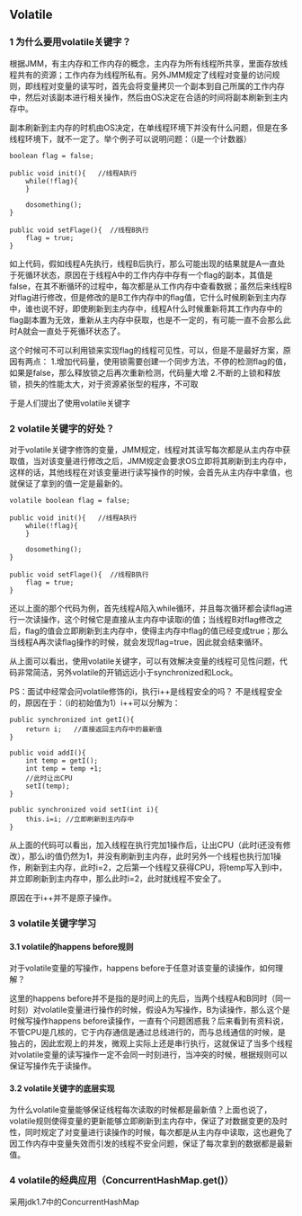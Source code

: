 **Volatile**
---
### 1 为什么要用volatile关键字？
根据JMM，有主内存和工作内存的概念，主内存为所有线程所共享，里面存放线程共有的资源；工作内存为线程所私有。另外JMM规定了线程对变量的访问规则，即线程对变量的读写时，首先会将变量拷贝一个副本到自己所属的工作内存中，然后对该副本进行相关操作，然后由OS决定在合适的时间将副本刷新到主内存中。

副本刷新到主内存的时机由OS决定，在单线程环境下并没有什么问题，但是在多线程环境下，就不一定了。举个例子可以说明问题：（i是一个计数器）

```
boolean flag = false;

public void init(){   //线程A执行
	while(!flag){
	}

	dosomething();
}

public void setFlage(){  //线程B执行
	flag = true;
}
```

如上代码，假如线程A先执行，线程B后执行，那么可能出现的结果就是A一直处于死循环状态，原因在于线程A中的工作内存中存有一个flag的副本，其值是false，在其不断循环的过程中，每次都是从工作内存中查看数据；虽然后来线程B对flag进行修改，但是修改的是B工作内存中的flag值，它什么时候刷新到主内存中，谁也说不好，即使刷新到主内存中，线程A什么时候重新将其工作内存中的flag副本置为无效，重新从主内存中获取，也是不一定的，有可能一直不会那么此时A就会一直处于死循环状态了。

这个时候可不可以利用锁来实现flag的线程可见性，可以，但是不是最好方案，原因有两点：
1.增加代码量，使用锁需要创建一个同步方法，不停的检测flag的值，如果是false，那么释放锁之后再次重新检测，代码量大增
2.不断的上锁和释放锁，损失的性能太大，对于资源紧张型的程序，不可取

于是人们提出了使用volatile关键字

### 2 volatile关键字的好处？

对于volatile关键字修饰的变量，JMM规定，线程对其读写每次都是从主内存中获取值，当对该变量进行修改之后，JMM规定会要求OS立即将其刷新到主内存中，这样的话，其他线程在对该变量进行读写操作的时候，会首先从主内存中拿值，也就保证了拿到的值一定是最新的。

```
volatile boolean flag = false;

public void init(){   //线程A执行
	while(!flag){
	}

	dosomething();
}

public void setFlage(){  //线程B执行
	flag = true;
}
```

还以上面的那个代码为例，首先线程A陷入while循环，并且每次循环都会读flag进行一次读操作，这个时候它是直接从主内存中读取i的值；当线程B对flag修改之后，flag的值会立即刷新到主内存中，使得主内存中flag的值已经变成true；那么当线程A再次读flag操作的时候，就会发现flag=true，因此就会结束循环。

从上面可以看出，使用volatile关键字，可以有效解决变量的线程可见性问题，代码非常简洁，另外volatile的开销远远小于synchronized和Lock。

PS：面试中经常会问volatile修饰的i，执行i++是线程安全的吗？
不是线程安全的，原因在于：（i的初始值为1）i++可以分解为：

```
public synchronized int getI(){
	return i;   //直接返回主内存中的最新值
}  

public void addI(){
	int temp = getI();   
	int temp = temp +1;
	//此时让出CPU
	setI(temp);
}

public synchronized void setI(int i){
	this.i=i; //立即刷新到主内存中
}

```
从上面的代码可以看出，加入线程在执行完加1操作后，让出CPU（此时i还没有修改），那么i的值仍然为1，并没有刷新到主内存，此时另外一个线程也执行加1操作，刷新到主内存，此时i=2，之后第一个线程又获得CPU，将temp写入到i中，并立即刷新到主内存中，那么此时i=2，此时就线程不安全了。

原因在于i++并不是原子操作。

### 3 volatile关键字学习

#### 3.1 volatile的happens before规则
对于volatile变量的写操作，happens before于任意对该变量的读操作，如何理解？

这里的happens before并不是指的是时间上的先后，当两个线程A和B同时（同一时刻）对volatile变量进行操作的时候，假设A为写操作，B为读操作，那么这个是时候写操作happens before读操作，一直有个问题困惑我？后来看到有资料说，不管CPU是几核的，它于内存通信是通过总线进行的，而与总线通信的时候，是独占的，因此宏观上的并发，微观上实际上还是串行执行，这就保证了当多个线程对volatile变量的读写操作一定不会同一时刻进行，当冲突的时候，根据规则可以保证写操作先于读操作。
#### 3.2 volatile关键字的底层实现
为什么volatile变量能够保证线程每次读取的时候都是最新值？上面也说了，volatile规则使得变量的更新能够立即刷新到主内存中，保证了对数据变更的及时性，同时规定了对变量进行读操作的时候，每次都是从主内存中读取，这也避免了因工作内存中变量失效而引发的线程不安全问题，保证了每次拿到的数据都是最新值。

### 4 volatile的经典应用（ConcurrentHashMap.get()）
采用jdk1.7中的ConcurrentHashMap

